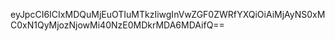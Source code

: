 eyJpcCI6ICIxMDQuMjEuOTIuMTkzIiwgInVwZGF0ZWRfYXQiOiAiMjAyNS0xMC0xN1QyMjozNjowMi40NzE0MDkrMDA6MDAifQ==